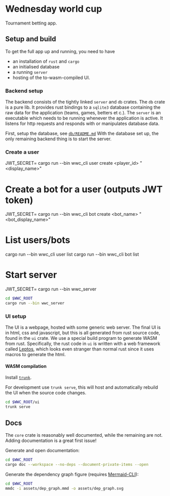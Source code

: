 # Wednesday world cup

Tournament betting app.

## Setup and build

To get the full app up and running, you need to have

- an installation of `rust` and `cargo`
- an initialised database
- a running `server`
- hosting of the to-wasm-compiled UI.

### Backend setup

The backend consists of the tightly linked `server` and `db` crates. The `db` crate is a pure lib. It provides rust bindings to a `sqlite3` database containing the raw data for the application (teams, games, betters et c.).
The `server` is an executable which needs to be running whenever the application is active. It listens for http requests and responds with or manipulates database data.

First, setup the database, see [`db/README.md`](db/README.md)
With the database set up, the only remaining backend thing is to start the server.

### Create a user
JWT_SECRET=<secret-key> cargo run --bin wwc_cli user create <username> <password> <player_id> "<display_name>"

# Create a bot for a user (outputs JWT token)
JWT_SECRET=<secret-key> cargo run --bin wwc_cli bot create <username> <bot_name> "<bot_display_name>"

# List users/bots
cargo run --bin wwc_cli user list
cargo run --bin wwc_cli bot list <username>

# Start server
JWT_SECRET=<secret-key> cargo run --bin wwc_server

```bash
cd $WWC_ROOT
cargo run --bin wwc_server
```

### UI setup

The UI is a webpage, hosted with some generic web server. The final UI is in html, css and javascript, but this is all generated from rust source code, found in the `ui` crate. We use a special build program to generate WASM from rust.
Specifically, the rust code in `ui` is written with a web framework called [Leptos](https://leptos.dev/), which looks even stranger than normal rust since it uses macros to generate the html.

#### WASM compilation

Install [`trunk`](https://trunkrs.dev/).

For development use `trunk serve`, this will host and automatically rebuild the UI when the source code changes.
```bash
cd $WWC_ROOT/ui
trunk serve
```

## Docs

The `core` crate is reasonably well documented, while the remaining are not.
Adding documentation is a great first issue!

Generate and open documentation:

```bash
cd $WWC_ROOT
cargo doc --workspace --no-deps --document-private-items --open
```

Generate the dependency graph figure (requires [Mermaid-CLI](https://github.com/mermaid-js/mermaid-cli)):

```bash
cd $WWC_ROOT
mmdc -i assets/dep_graph.mmd -o assets/dep_graph.svg
```
